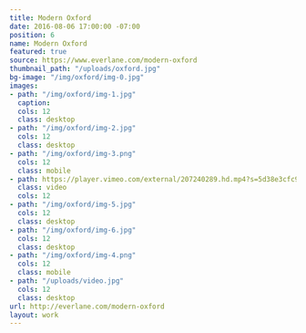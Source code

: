 ```yaml
---
title: Modern Oxford
date: 2016-08-06 17:00:00 -07:00
position: 6
name: Modern Oxford
featured: true
source: https://www.everlane.com/modern-oxford
thumbnail_path: "/uploads/oxford.jpg"
bg-image: "/img/oxford/img-0.jpg"
images:
- path: "/img/oxford/img-1.jpg"
  caption: 
  cols: 12
  class: desktop
- path: "/img/oxford/img-2.jpg"
  cols: 12
  class: desktop
- path: "/img/oxford/img-3.png"
  cols: 12
  class: mobile
- path: https://player.vimeo.com/external/207240289.hd.mp4?s=5d38e3cfc988a2286b40fa2244279af3682d9aa0&profile_id=174
  class: video
  cols: 12
- path: "/img/oxford/img-5.jpg"
  cols: 12
  class: desktop
- path: "/img/oxford/img-6.jpg"
  cols: 12
  class: desktop
- path: "/img/oxford/img-4.png"
  cols: 12
  class: mobile
- path: "/uploads/video.jpg"
  cols: 12
  class: desktop
url: http://everlane.com/modern-oxford
layout: work
---
```


